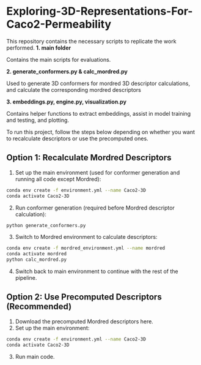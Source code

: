 # Exploring-3D-Representations-For-Caco2-Permeability
This repository contains the necessary scripts to replicate the work performed.
**1. main folder**

  Contains the main scripts for evaluations.

**2. generate_conformers.py & calc_mordred.py**

  Used to generate 3D conformers for mordred 3D descriptor calculations, and calculate the corresponding mordred descriptors

**3. embeddings.py, engine.py, visualization.py**

  Contains helper functions to extract embeddings, assist in model training and testing, and plotting.

To run this project, follow the steps below depending on whether you want to recalculate descriptors or use the precomputed ones.
## Option 1: Recalculate Mordred Descriptors
1. Set up the main environment (used for conformer generation and running all code except Mordred):
```bash
conda env create -f environment.yml --name Caco2-3D
conda activate Caco2-3D
```
2. Run conformer generation (required before Mordred descriptor calculation):
```bash
python generate_conformers.py
```
3. Switch to Mordred environment to calculate descriptors:
```bash
conda env create -f mordred_environment.yml --name mordred
conda activate mordred
python calc_mordred.py
```
4. Switch back to main environment to continue with the rest of the pipeline.

## Option 2: Use Precomputed Descriptors (Recommended)
1. Download the precomputed Mordred descriptors here.
2. Set up the main environment:
```bash
conda env create -f environment.yml --name Caco2-3D
conda activate Caco2-3D
```
3. Run main code.

